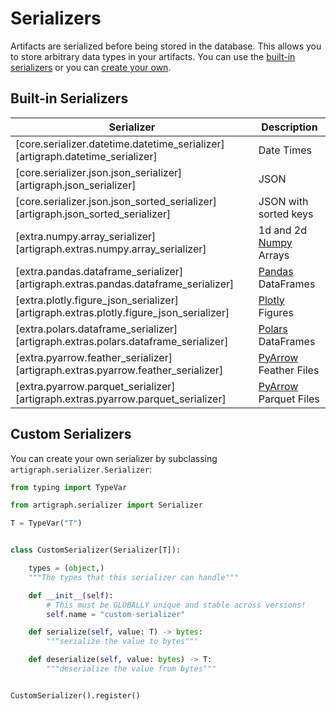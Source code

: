 # Serializers

Artifacts are serialized before being stored in the database. This allows you to store
arbitrary data types in your artifacts. You can use the
[built-in serializers](#built-in-serializers) or you can
[create your own](#custom-serializers).

## Built-in Serializers

| Serializer                                                                            | Description                                                              |
| ------------------------------------------------------------------------------------- | ------------------------------------------------------------------------ |
| [core.serializer.datetime.datetime_serializer][artigraph.datetime_serializer]         | Date Times                                                               |
| [core.serializer.json.json_serializer][artigraph.json_serializer]                     | JSON                                                                     |
| [core.serializer.json.json_sorted_serializer][artigraph.json_sorted_serializer]       | JSON with sorted keys                                                    |
| [extra.numpy.array_serializer][artigraph.extras.numpy.array_serializer]               | 1d and 2d [Numpy](https://numpy.org/) Arrays                             |
| [extra.pandas.dataframe_serializer][artigraph.extras.pandas.dataframe_serializer]     | [Pandas](https://pandas.pydata.org/) DataFrames                          |
| [extra.plotly.figure_json_serializer][artigraph.extras.plotly.figure_json_serializer] | [Plotly](https://plotly.com/python/) Figures                             |
| [extra.polars.dataframe_serializer][artigraph.extras.polars.dataframe_serializer]     | [Polars](https://pola-rs.github.io/) DataFrames                          |
| [extra.pyarrow.feather_serializer][artigraph.extras.pyarrow.feather_serializer]       | [PyArrow](https://arrow.apache.org/docs/python/index.html) Feather Files |
| [extra.pyarrow.parquet_serializer][artigraph.extras.pyarrow.parquet_serializer]       | [PyArrow](https://arrow.apache.org/docs/python/index.html) Parquet Files |

## Custom Serializers

You can create your own serializer by subclassing `artigraph.serializer.Serializer`:

```python
from typing import TypeVar

from artigraph.serializer import Serializer

T = TypeVar("T")


class CustomSerializer(Serializer[T]):

    types = (object,)
    """The types that this serializer can handle"""

    def __init__(self):
        # This must be GLOBALLY unique and stable across versions!
        self.name = "custom-serializer"

    def serialize(self, value: T) -> bytes:
        """serialize the value to bytes"""

    def deserialize(self, value: bytes) -> T:
        """deserialize the value from bytes"""


CustomSerializer().register()
```
